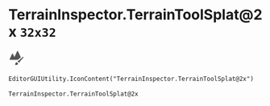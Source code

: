 # TerrainInspector.TerrainToolSplat@2x `32x32`
<img src="/img/TerrainInspector.TerrainToolSplat@2x.png" width=32 height=32>

``` CSharp
EditorGUIUtility.IconContent("TerrainInspector.TerrainToolSplat@2x")
```
```
TerrainInspector.TerrainToolSplat@2x
```
